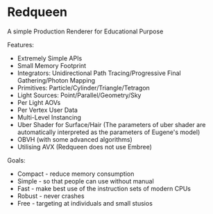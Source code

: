 # Redqueen

A simple Production Renderer for Educational Purpose

Features:
* Extremely Simple APIs
* Small Memory Footprint
* Integrators: Unidirectional Path Tracing/Progressive Final Gathering/Photon Mapping
* Primitives: Particle/Cylinder/Triangle/Tetragon
* Light Sources: Point/Parallel/Geometry/Sky
* Per Light AOVs
* Per Vertex User Data
* Multi-Level Instancing
* Uber Shader for Surface/Hair (The parameters of uber shader are automatically interpreted as the parameters of Eugene's model)
* OBVH (with some advanced algorithms)
* Utilising AVX (Redqueen does not use Embree)

Goals:
* Compact - reduce memory consumption 
* Simple - so that people can use without manual
* Fast - make best use of the instruction sets of modern CPUs
* Robust - never crashes
* Free - targeting at individuals and small stusios
